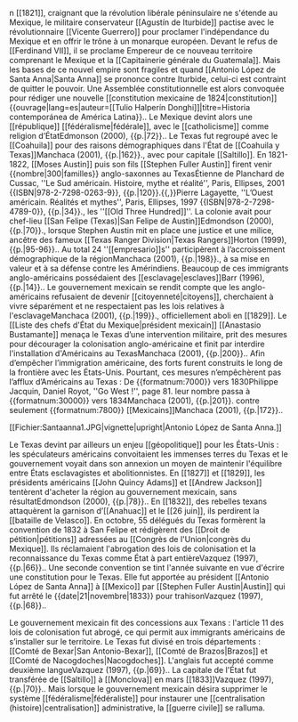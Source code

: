 n [[1821]], craignant que la révolution libérale péninsulaire ne s'étende au Mexique, le militaire conservateur [[Agustín de Iturbide]] pactise avec le révolutionnaire [[Vicente Guerrero]] pour proclamer l'indépendance du Mexique et en offrir le trône à un monarque européen. Devant le refus de [[Ferdinand VII]], il se proclame Empereur de ce nouveau territoire comprenant le Mexique et la [[Capitainerie générale du Guatemala]]. Mais les bases de ce nouvel empire sont fragiles et quand [[Antonio López de Santa Anna|Santa Anna]] se prononce contre Iturbide, celui-ci est contraint de quitter le pouvoir. Une Assemblée constitutionnelle est alors convoquée pour rédiger une nouvelle [[constitution mexicaine de 1824|constitution]]<ref>{{ouvrage|lang=es|auteur=[[Tulio Halperín Donghi]]|titre=Historia contemporánea de América Latina}}.</ref>. Le Mexique devint alors une [[république]] [[fédéralisme|fédérale]], avec le [[catholicisme]] comme religion d’État<ref name="edmondson72">Edmonson (2000), {{p.|72}}.</ref>. Le Texas fut regroupé avec le [[Coahuila]] pour des raisons démographiques dans l'État de [[Coahuila y Texas]]<ref name="Manchaca162">Manchaca (2001), {{p.|162}}.</ref>, avec pour capitale [[Saltillo]]<ref name=edmondson72/>. En 1821-1822, [[Moses Austin]] puis son fils [[Stephen Fuller Austin]] firent venir {{nombre|300|familles}} anglo-saxonnes au Texas<ref>Étienne de Planchard de Cussac, ''Le Sud américain. Histoire, mythe et réalité'', Paris, Ellipses, 2001 {{ISBN|978-2-7298-0263-9}}, {{p.|120}}.</ref>{{,}}<ref name="Lagayette34">Pierre Lagayette, ''L’Ouest américain. Réalités et mythes'', Paris, Ellipses, 1997 {{ISBN|978-2-7298-4789-0}}, {{p.|34}}.</ref>, les ''[[Old Three Hundred]]''. La colonie avait pour chef-lieu [[San Felipe (Texas)|San Felipe de Austin]]<ref name="edmondson70">Edmondson (2000), {{p.|70}}.</ref>, lorsque Stephen Austin mit en place une justice et une milice, ancêtre des fameux [[Texas Ranger Division|Texas Rangers]]<ref>Horton (1999), {{p.|95-96}}.</ref>. Au total 24 ''[[empresario]]s'' participèrent à l’accroissement démographique de la région<ref name="manchaca198">Manchaca (2001), {{p.|198}}.</ref>, à sa mise en valeur et à sa défense contre les Amérindiens. Beaucoup de ces immigrants anglo-américains possédaient des [[esclavage|esclaves]]<ref name="barr14">Barr (1996), {{p.|14}}.</ref>. Le gouvernement mexicain se rendit compte que les anglo-américains refusaient de devenir [[citoyenneté|citoyens]], cherchaient à vivre séparément et ne respectaient pas les lois relatives à l'esclavage<ref name="manchaca199">Manchaca (2001), {{p.|199}}.</ref>, officiellement aboli en [[1829]]<ref name=barr14/>. Le [[Liste des chefs d'État du Mexique|président mexicain]] [[Anastasio Bustamante]] menaça le Texas d’une intervention militaire<ref name=manchaca200/>, prit des mesures pour décourager la colonisation anglo-américaine et finit par interdire l'installation d'Américains au Texas<ref name="manchaca200">Manchaca (2001), {{p.|200}}.</ref>. Afin d’empêcher l’immigration américaine, des forts furent construits le long de la frontière avec les États-Unis. Pourtant, ces mesures n’empêchèrent pas l’afflux d’Américains au Texas : De {{formatnum:7000}} vers 1830<ref>Philippe Jacquin, Daniel Royot, ''Go West !'', page 81.</ref> leur nombre passa à {{formatnum:30000}} vers 1834<ref name="manchaca201">Manchaca (2001), {{p.|201}}.</ref> contre seulement {{formatnum:7800}} [[Mexicains]]<ref name="manchaca172">Manchaca (2001), {{p.|172}}.</ref>.

[[Fichier:Santaanna1.JPG|vignette|upright|Antonio López de Santa Anna.]]

Le Texas devint par ailleurs un enjeu [[géopolitique]] pour les États-Unis : les spéculateurs américains convoitaient les immenses terres du Texas et le gouvernement voyait dans son annexion un moyen de maintenir l'équilibre entre États esclavagistes et abolitionnistes. En [[1827]] et [[1829]], les présidents américains [[John Quincy Adams]] et [[Andrew Jackson]] tentèrent d'acheter la région au gouvernement mexicain, sans résultat<ref name="edmondson78">Edmondson (2000), {{p.|78}}.</ref>. En [[1832]], des rebelles texans attaquèrent la garnison d’[[Anahuac]] et le [[26 juin]], ils perdirent la [[bataille de Velasco]]. En octobre, 55 délégués du Texas formèrent la convention de 1832 à San Felipe et rédigèrent des [[Droit de pétition|pétitions]] adressées au [[Congrès de l'Union|congrès du Mexique]]. Ils réclamaient l'abrogation des lois de colonisation et la reconnaissance du Texas comme État à part entière<ref name="vazquez66">Vazquez (1997), {{p.|66}}.</ref>. Une seconde convention se tint l'année suivante en vue d'écrire une constitution pour le Texas. Elle fut apportée au président [[Antonio López de Santa Anna]] à [[Mexico]] par [[Stephen Fuller Austin|Austin]] qui fut arrêté le {{date|21|novembre|1833}} pour trahison<ref name="vazquez68">Vazquez (1997), {{p.|68}}.</ref>.

Le gouvernement mexicain fit des concessions aux Texans : l'article 11 des lois de colonisation fut abrogé, ce qui permit aux immigrants américains de s’installer sur le territoire<ref name="vazquez68" />. Le Texas fut divisé en trois départements : [[Comté de Bexar|San Antonio-Bexar]], [[Comté de Brazos|Brazos]] et [[Comté de Nacogdoches|Nacogdoches]]. L'anglais fut accepté comme deuxième langue<ref name="vazquez69">Vazquez (1997), {{p.|69}}.</ref>. La capitale de l'État fut transférée de [[Saltillo]] à [[Monclova]] en mars [[1833]]<ref name="vazquez70">Vazquez (1997), {{p.|70}}.</ref>. Mais lorsque le gouvernement mexicain désira supprimer le système [[fédéralisme|fédéraliste]] pour instaurer une [[centralisation (histoire)|centralisation]] administrative, la [[guerre civile]] se ralluma.
